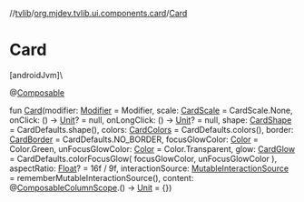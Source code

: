 //[tvlib](../../index.md)/[org.mjdev.tvlib.ui.components.card](index.md)/[Card](-card.md)

# Card

[androidJvm]\

@[Composable](https://developer.android.com/reference/kotlin/androidx/compose/runtime/Composable.html)

fun [Card](-card.md)(modifier: [Modifier](https://developer.android.com/reference/kotlin/androidx/compose/ui/Modifier.html) = Modifier, scale: [CardScale](https://developer.android.com/reference/kotlin/androidx/tv/material3/CardScale.html) = CardScale.None, onClick: () -&gt; [Unit](https://kotlinlang.org/api/latest/jvm/stdlib/kotlin/-unit/index.html)? = null, onLongClick: () -&gt; [Unit](https://kotlinlang.org/api/latest/jvm/stdlib/kotlin/-unit/index.html)? = null, shape: [CardShape](https://developer.android.com/reference/kotlin/androidx/tv/material3/CardShape.html) = CardDefaults.shape(), colors: [CardColors](https://developer.android.com/reference/kotlin/androidx/tv/material3/CardColors.html) = CardDefaults.colors(), border: [CardBorder](https://developer.android.com/reference/kotlin/androidx/tv/material3/CardBorder.html) = CardDefaults.NO_BORDER, focusGlowColor: [Color](https://developer.android.com/reference/kotlin/androidx/compose/ui/graphics/Color.html) = Color.Green, unFocusGlowColor: [Color](https://developer.android.com/reference/kotlin/androidx/compose/ui/graphics/Color.html) = Color.Transparent, glow: [CardGlow](https://developer.android.com/reference/kotlin/androidx/tv/material3/CardGlow.html) = CardDefaults.colorFocusGlow(
        focusGlowColor,
        unFocusGlowColor
    ), aspectRatio: [Float](https://kotlinlang.org/api/latest/jvm/stdlib/kotlin/-float/index.html)? = 16f / 9f, interactionSource: [MutableInteractionSource](https://developer.android.com/reference/kotlin/androidx/compose/foundation/interaction/MutableInteractionSource.html) = rememberMutableInteractionSource(), content: @[Composable](https://developer.android.com/reference/kotlin/androidx/compose/runtime/Composable.html)[ColumnScope](https://developer.android.com/reference/kotlin/androidx/compose/foundation/layout/ColumnScope.html).() -&gt; [Unit](https://kotlinlang.org/api/latest/jvm/stdlib/kotlin/-unit/index.html) = {})
